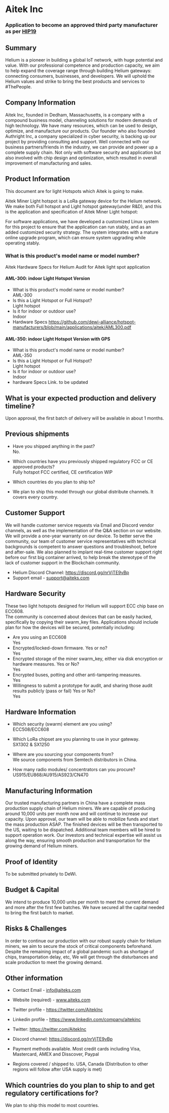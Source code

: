 # Aitek Inc
### Application to become an approved third party manufacturer as per [HIP19](https://github.com/helium/HIP/blob/master/0019-third-party-manufacturers.md)

## Summary
Helium is a pioneer in building a global IoT network, with huge potential and value. With our professional competence and production capacity, we aim to help expand the coverage range through building Helium gateways: connecting consumers, businesses, and developers. We will uphold the Helium values and strike to bring the best products and services to #ThePeople.

## Company Information
Aitek Inc, founded in Dedham, Massachusetts, is a company with a compound business model, channeling solutions for modern demands of high technology. We have many resources, which can be used to design, optimize, and manufacture our products. Our founder who also founded Authright Inc, a company specialized in cyber security, is backing up our project by providing consulting and support. Well connected with our business partners/friends in the industry, we can provide and power up a complete supply chain. Not only with software security and application but also involved with chip design and optimization, which resulted in overall improvement of manufacturing and sales.

## Product Information

This document are for light Hotspots which Aitek is going to make.

Aitek Miner Light hotspot is a LoRa gateway device for the Helium network. We make both Full hotspot and Light hotspot gateway(under R&D), and this is the application and specification of Aitek Miner Light hotspot:

For software applications, we have developed a customized Linux system for this project to ensure that the application can run stably, and as an added customized security strategy. The system integrates with a mature online upgrade program, which can ensure system upgrading while operating stably.

### What is this product's model name or model number?
Aitek Hardware Specs for Helium Audit for Aitek light spot application

#### AML-300: indoor Light Hotspot Version

* What is this product's model name or model number?  
AML-300
* Is this a Light Hotspot or Full Hotspot?  
Light hotspot
* Is it for indoor or outdoor use?  
Indoor
* Hardware Specs
https://github.com/dewi-alliance/hotspot-manufacturers/blob/main/applications/aitek/AML300.pdf


#### AML-350: indoor Light Hotspot Version with GPS

* What is this product's model name or model number?  
AML-350
* Is this a Light Hotspot or Full Hotspot?  
Light hotspot
* Is it for indoor or outdoor use?  
Indoor
* hardware Specs Link. 
to be updated


## What is your expected production and delivery timeline?
Upon approval, the first batch of delivery will be available in about 1 months.

## Previous shipments
* Have you shipped anything in the past?  
No.
* Which countries have you previously shipped regulatory FCC or CE approved products?  
Fully hotspot FCC certified, CE certification WIP

* Which countries do you plan to ship to?  
* We plan to ship this model through our global distribute channels. It covers every country.

## Customer Support

We will handle customer service requests via Email and Discord vendor channels, as well as the implementation of the Q&A section on our website. We will provide a one-year warranty on our device. To better serve the community, our team of customer service representatives with technical backgrounds is competent to answer questions and troubleshoot, before and after-sale. We also planned to implant real-time customer support right before our first big container arrived, to help break the stereotype of the lack of customer support in the Blockchain community.

* Helium Discord Channel: https://discord.gg/nrVjTE9vBp
* Support email - support@aiteks.com 

## Hardware Security

These two light hotspots designed for Helium will support ECC chip base on ECC608.  
The community is concerned about devices that can be easily hacked, specifically by copying their swarm_key files. Applications should include plan for how the devices will be secured, potentially including:
* Are you using an ECC608  
Yes
* Encrypted/locked-down firmware. Yes or no?  
Yes
* Encrypted storage of the miner swarm_key, either via disk encryption or hardware measures. Yes or No?  
Yes
* Encrypted buses, potting and other anti-tampering measures.  
Yes
* Willingness to submit a prototype for audit, and sharing those audit results publicly (pass or fail) Yes or No?  
Yes


## Hardware Information


* Which security (swarm) element are you using?  
ECC508/ECC608

* Which LoRa chipset are you planning to use in your gateway.  
SX1302 & SX1250

* Where are you sourcing your components from?  
We source components from Semtech distributors in China.

* How many radio modules/ concentrators can you procure?  
US915/EU868/AU915/AS923/CN470


## Manufacturing Information
Our trusted manufacturing partners in China have a complete mass production supply chain of Helium miners. We are capable of producing around 10,000 units per month now and will continue to increase our capacity. Upon approval, our team will be able to mobilize funds and start the mass production ASAP. The finished devices will be then transported to the US, waiting to be dispatched. Additional team members will be hired to support operation work. Our investors and technical expertise will assist us along the way, ensuring smooth production and transportation for the growing demand of Helium miners.

## Proof of Identity
To be submitted privately to DeWi.

## Budget & Capital
We intend to produce 10,000 units per month to meet the current demand and more after the first few batches. We have secured all the capital needed to bring the first batch to market.

## Risks & Challenges
In order to continue our production with our robust supply chain for Helium miners, we aim to secure the stock of critical components beforehand. Despite the remaining impact of a global pandemic such as shortage of chips, transportation delay, etc, We will get through the disturbances and scale production to meet the growing demand.

## Other information

*  Contact Email  - info@aiteks.com
*  Website (required) - www.aiteks.com
*  Twitter profile - https://twitter.com/AitekInc
*  Linkedin profile - https://www.linkedin.com/company/aitekinc
*  Twitter: https://twitter.com/AitekInc
*  Discord channel: https://discord.gg/nrVjTE9vBp

* Payment methods available. 
Most credit cards including Visa, Mastercard, AMEX and Disscover, Paypal
* Regions covered / shipped to. 
USA, Canada (Distribution to other regions will follow after USA supply is met)

## Which countries do you plan to ship to and get regulatory certifications for?

We plan to ship this model to most countries.
